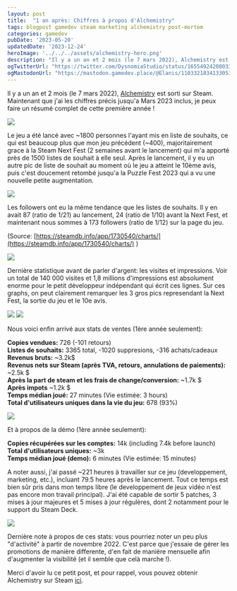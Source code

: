 ```yaml
---
layout: post
title:  "1 an après: Chiffres à propos d'Alchemistry"
tags: blogpost gamedev steam marketing alchemistry post-mortem
categories: gamedev
pubDate: '2023-05-20'
updatedDate: '2023-12-24'
heroImage: '../../../assets/alchemistry-hero.png'
description: "Il y a un an et 2 mois (le 7 mars 2022), Alchemistry est sorti sur Steam. Maintenant que j'ai les chiffres précis jusqu'a Mars 2023 inclus, je peux faire un résumé complet de cette première année !"
ogTwitterUrl: "https://twitter.com/DysnomiaStudio/status/1655492420803371010"
ogMastodonUrl: "https://mastodon.gamedev.place/@Elanis/110332183413305320"
---
```


Il y a un an et 2 mois (le 7 mars 2022), [Alchemistry](https://store.steampowered.com/app/1730540/Alchemistry/) est sorti sur Steam. Maintenant que j'ai les chiffres précis jusqu'a Mars 2023 inclus, je peux faire un résumé complet de cette première année !


![](/assets/img/2023-05-20_gameplay.gif)

Le jeu a été lancé avec ~1800 personnes l'ayant mis en liste de souhaits, ce qui est beaucoup plus que mon jeu précédent (~400), majoritairement grace à la Steam Next Fest (2 semaines avant le lancement) qui m'a apporté près de 1500 listes de souhait à elle seul. Après le lancement, il y eu un autre pic de liste de souhait au moment où le jeu a atteint le 10ème avis, puis c'est doucement retombé jusqu'a la Puzzle Fest 2023 qui a vu une nouvelle petite augmentation. 

![](/assets/img/2023-05-20_wishlists.webp)

Les followers ont eu la même tendance que les listes de souhaits. Il y en avait 87 (ratio de 1/21) au lancement, 24 (ratio de 1/10) avant la Next Fest, et maintenant nous sommes à 173 followers (ratio de 1/12) sur la page du jeu.

(Source: [https://steamdb.info/app/1730540/charts/](https://steamdb.info/app/1730540/charts/) )

![](/assets/img/2023-05-20_followers.webp)

Dernière statistique avant de parler d'argent: les visites et impressions. Voir un total de 140 000 visites et 1,8 millions d'impressions est absolument enorme pour le petit développeur indépendant qui écrit ces lignes. Sur ces graphs, on peut clairement remarquer les 3 gros pics represendant la Next Fest, la sortie du jeu et le 10e avis.

![](/assets/img/2023-05-20_visits.webp)
![](/assets/img/2023-05-20_impressions.webp)

Nous voici enfin arrivé aux stats de ventes (1ère année seulement):  

**Copies vendues:** 726 (-101 retours)  
**Listes de souhaits:** 3365 total, -1020 suppresions, -316 achats/cadeaux  
**Revenus bruts:** ~3.2k$  
**Revenus nets sur Steam (après TVA, retours, annulations de paiements):** ~2.5k $  
**Après la part de steam et les frais de change/conversion:** ~1.7k $  
**Après impots** ~1.2k $  
**Temps médian joué:** 27 minutes (Vie estimée: 3 hours)  
**Total d'utilisateurs uniques dans la vie du jeu:** 678 (93%)  

![](/assets/img/2023-05-20_sold.webp)

Et à propos de la démo (1ère année seulement):  

**Copies récupérées sur les comptes:** 14k (including 7.4k before launch)  
**Total d'utilisateurs uniques:** ~3k  
**Temps médian joué (demo):** 6 minutes (Vie estimée: 15 minutes)  

A noter aussi, j'ai passé ~221 heures à travailler sur ce jeu (developpement, marketing, etc.), incluant 79.5 heures après le lancement. Tout ce temps est bien sûr pris dans mon temps libre (le developpement de jeux vidéo n'est pas encore mon travail principal). J'ai été capable de sortir 5 patches, 3 mises à jour majeures et 5 mises à jour régulères, dont 2 notamment pour le support du Steam Deck.


![](/assets/img/2023-05-20_time_spent.webp)

Dernière note à propos de ces stats: vous pourriez noter un peu plus "d'activité" à partir de novembre 2022. C'est parce que j'essaie de gérer les promotions de manière differente, d'en fait de manière mensuelle afin d'augmenter la visibilité (et il semble que celà marche !).

Merci d'avoir lu ce petit post, et pour rappel, vous pouvez obtenir Alchemistry sur Steam [ici](https://store.steampowered.com/app/1730540/Alchemistry/).
